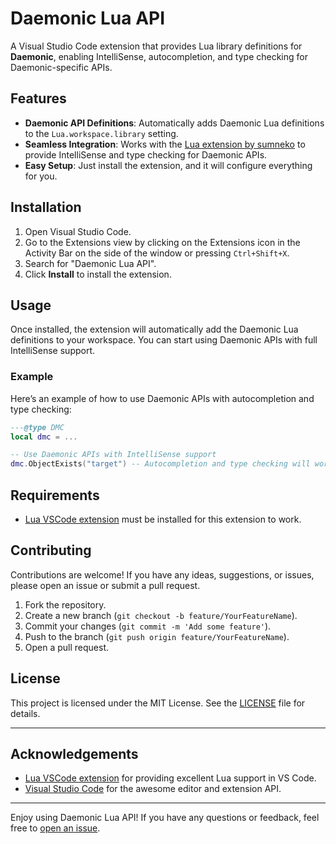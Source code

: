 
# Daemonic Lua API

A Visual Studio Code extension that provides Lua library definitions for **Daemonic**, enabling IntelliSense, autocompletion, and type checking for Daemonic-specific APIs.

## Features

- **Daemonic API Definitions**: Automatically adds Daemonic Lua definitions to the `Lua.workspace.library` setting.
- **Seamless Integration**: Works with the [Lua extension by sumneko](https://marketplace.visualstudio.com/items?itemName=sumneko.lua) to provide IntelliSense and type checking for Daemonic APIs.
- **Easy Setup**: Just install the extension, and it will configure everything for you.

## Installation

1. Open Visual Studio Code.
2. Go to the Extensions view by clicking on the Extensions icon in the Activity Bar on the side of the window or pressing `Ctrl+Shift+X`.
3. Search for "Daemonic Lua API".
4. Click **Install** to install the extension.

## Usage

Once installed, the extension will automatically add the Daemonic Lua definitions to your workspace. You can start using Daemonic APIs with full IntelliSense support.

### Example
Here’s an example of how to use Daemonic APIs with autocompletion and type checking:

```lua
---@type DMC
local dmc = ...

-- Use Daemonic APIs with IntelliSense support
dmc.ObjectExists("target") -- Autocompletion and type checking will work here
```

## Requirements

- [Lua VSCode extension](https://marketplace.visualstudio.com/items?itemName=sumneko.lua)  must be installed for this extension to work.

## Contributing

Contributions are welcome! If you have any ideas, suggestions, or issues, please open an issue or submit a pull request.

1. Fork the repository.
2. Create a new branch (`git checkout -b feature/YourFeatureName`).
3. Commit your changes (`git commit -m 'Add some feature'`).
4. Push to the branch (`git push origin feature/YourFeatureName`).
5. Open a pull request.

## License

This project is licensed under the MIT License. See the [LICENSE](https://github.com/WoW-U/vscode-daemonic-api/blob/main/LICENSE) file for details.

---

## Acknowledgements

- [Lua VSCode extension](https://marketplace.visualstudio.com/items?itemName=sumneko.lua) for providing excellent Lua support in VS Code.
- [Visual Studio Code](https://code.visualstudio.com/) for the awesome editor and extension API.

---

Enjoy using Daemonic Lua API! If you have any questions or feedback, feel free to [open an issue](https://github.com/WoW-U/vscode-daemonic-api/issues).